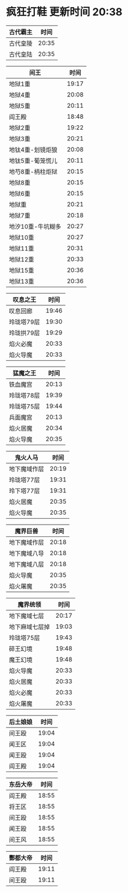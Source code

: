 # 疯狂打鞋 更新时间 20:38

| 古代霸主   | 时间    |
|--------|-------|
| 古代皇陵 | 20:35 |
| 古代皇陆 | 20:35 |

| 间王   | 时间    |
|--------|-------|
| 地狱1重 | 19:17 |
| 地狱4重 | 20:08 |
| 地狱5重 | 20:11 |
| 阎王殿 | 18:48 |
| 地狱2重 | 19:22 |
| 地狱3重 | 20:21 |
| 地钛4重-划镜炬狼 | 20:08 |
| 地钛5重-葡笼慌儿 | 20:11 |
| 地芍8重-柄柱炬狱 | 20:15 |
| 地狱8重 | 20:15 |
| 地狱6重 | 20:15 |
| 地狱重 | 20:21 |
| 地狱7重 | 20:18 |
| 地汐10重-牛坑糊多 | 20:27 |
| 地狱10重 | 20:27 |
| 地狱11重 | 20:31 |
| 地狱12重 | 20:33 |
| 地狱15重 | 20:36 |
| 地狱13重 | 20:36 |

| 叹息之王   | 时间    |
|--------|-------|
| 叹息回廊 | 19:46 |
| 玲珑塔79层 | 19:30 |
| 玲珑拱79层 | 19:29 |
| 焰火必魔 | 20:33 |
| 焰火导魔 | 20:33 |

| 猛魔之王   | 时间    |
|--------|-------|
| 铁血魔宫 | 20:13 |
| 玲珑塔78层 | 19:39 |
| 玲珑塔75层 | 19:44 |
| 兵面魔宫 | 20:13 |
| 焰火居魔 | 20:34 |
| 焰火导魔 | 20:35 |

| 鬼火人马   | 时间    |
|--------|-------|
| 地下魔域作层 | 20:19 |
| 玲珑塔77层 | 19:31 |
| 玲下塔77层 | 19:31 |
| 焰火居魔 | 20:35 |
| 焰火导魔 | 20:35 |

| 魔界巨兽   | 时间    |
|--------|-------|
| 地下魔域作层 | 20:18 |
| 地下魔域八导 | 20:18 |
| 地下魔域八层 | 20:18 |
| 焰火导魔 | 20:35 |
| 焰火屠魔 | 20:35 |

| 魔界统领   | 时间    |
|--------|-------|
| 地下魔域七层 | 20:17 |
| 地下麻域七层掉 | 19:03 |
| 玲珑塔75层 | 19:43 |
| 碎王幻境 | 19:48 |
| 魔王幻境 | 19:48 |
| 焰火导魔 | 20:33 |
| 焰火居魔 | 20:33 |
| 焰火必魔 | 20:33 |
| 焰火屠魔 | 20:33 |

| 后土娘娘   | 时间    |
|--------|-------|
| 间王殴 | 19:04 |
| 闻王区 | 19:04 |
| 闻王殴 | 19:04 |
| 阎王殿 | 19:04 |

| 东岳大帝   | 时间    |
|--------|-------|
| 阎王殿 | 18:55 |
| 将王区 | 18:55 |
| 间王殴 | 18:55 |
| 闻王殴 | 18:55 |
| 间王风 | 18:55 |

| 酆都大帝   | 时间    |
|--------|-------|
| 阎王殿 | 19:11 |
| 间王殴 | 19:11 |